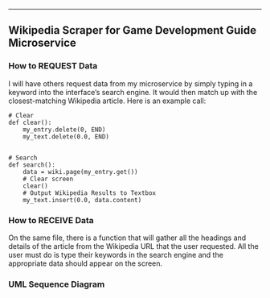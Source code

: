 -----------------------------------------------------
Wikipedia Scraper for Game Development Guide Microservice
-----------------------------------------------------

### How to REQUEST Data
I will have others request data from my microservice by simply typing in a keyword into the interface’s search engine. It would then match up with the closest-matching Wikipedia article. Here is an example call:

```
# Clear
def clear():
    my_entry.delete(0, END)
    my_text.delete(0.0, END)


# Search
def search():
    data = wiki.page(my_entry.get())
    # Clear screen
    clear()
    # Output Wikipedia Results to Textbox
    my_text.insert(0.0, data.content)
```


### How to RECEIVE Data
On the same file, there is a function that will gather all the headings and details of the article from the Wikipedia URL that the user requested. All the user must do is type their keywords in the search engine and the appropriate data should appear on the screen.

### UML Sequence Diagram
